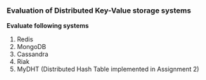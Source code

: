<h3>Evaluation of Distributed Key-Value storage systems </h3>
<b>Evaluate following systems</b>
<ol>
<li>Redis</li>
<li>MongoDB</li>
<li>Cassandra</li>
<li>Riak</li>
<li>MyDHT (Distributed Hash Table implemented in Assignment 2)</li>
</ol>

